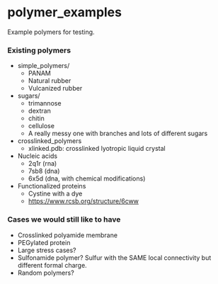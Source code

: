 # polymer_examples
Example polymers for testing.

### Existing polymers
* simple_polymers/
   * PANAM
   * Natural rubber
   * Vulcanized rubber
* sugars/
   * trimannose
   * dextran
   * chitin
   * cellulose
   * A really messy one with branches and lots of different sugars
* crosslinked_polymers
   * xlinked.pdb: crosslinked lyotropic liquid crystal
* Nucleic acids
   * 2q1r (rna)
   * 7sb8 (dna)
   * 6x5d (dna, with chemical modifications)
 * Functionalized proteins
   * Cystine with a dye
   * https://www.rcsb.org/structure/6cww
   
### Cases we would still like to have
  * Crosslinked polyamide membrane
  * PEGylated protein
  * Large stress cases?  
  * Sulfonamide polymer?  Sulfur with the SAME local connectivity but different formal charge.
  * Random polymers?
  
  
